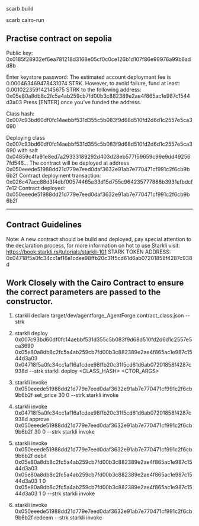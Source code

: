 scarb build

scarb cairo-run

## Practise contract on sepolia

Public key: 0x0185f28932ef6ea781218d3168e05cf0c0ce126b1d107f86e99976a99b6add8b

Enter keystore password:
The estimated account deployment fee is 0.000463469478431074 STRK. However, to avoid failure, fund at least:
0.001022359142145675 STRK
to the following address:
0x05e80a8db8c2fc5a4ab259cb7fd00b3c882389e2ae4f865ac1e987c1544d3a03
Press [ENTER] once you've funded the address.

Class hash:
0x007c93bd60df0fc14aebbf531d355c5b083f9d68d510fd2d6d1c2557e5ca3690

Deploying class 0x007c93bd60df0fc14aebbf531d355c5b083f9d68d510fd2d6d1c2557e5ca3690 with salt 0x04859c4fa91e8ed7a29333189292d403d28eb577f59659c99e9dd492567fd546...
The contract will be deployed at address 0x050eeede51988dd21d779e7eed0daf3632e91ab7e770471cf991c2f6cb9b6b2f
Contract deployment transaction: 0x026c47acc88d3f4dbf00574465e33d15d755c964235777888b3931efbdcf7e12
Contract deployed:
0x050eeede51988dd21d779e7eed0daf3632e91ab7e770471cf991c2f6cb9b6b2f

---

## Contract Guidelines

Note: A new contract should be build and deployed, pay special attention to the declaration process, for more information on hot to use Starkli visit: https://book.starkli.rs/tutorials/starkli-101
STARK TOKEN ADDRESS:  
0x04718f5a0fc34cc1af16a1cdee98ffb20c31f5cd61d6ab07201858f4287c938d

## Work Closely with the Cairo Contract to ensure the correct parameters are passed to the constructor.

1.  starkli declare target/dev/agentforge_AgentForge.contract_class.json --strk

2.  starkli deploy 0x007c93bd60df0fc14aebbf531d355c5b083f9d68d510fd2d6d1c2557e5ca3690 0x05e80a8db8c2fc5a4ab259cb7fd00b3c882389e2ae4f865ac1e987c1544d3a03 0x04718f5a0fc34cc1af16a1cdee98ffb20c31f5cd61d6ab07201858f4287c938d --strk
    starkli deploy <CLASS_HASH> <CTOR_ARGS>

3.  starkli invoke 0x050eeede51988dd21d779e7eed0daf3632e91ab7e770471cf991c2f6cb9b6b2f set_price 30 0 --strk
    starkli invoke <ADDRESS> <SELECTOR> <ARGS>

4.  starkli invoke 0x04718f5a0fc34cc1af16a1cdee98ffb20c31f5cd61d6ab07201858f4287c938d approve 0x050eeede51988dd21d779e7eed0daf3632e91ab7e770471cf991c2f6cb9b6b2f 30 0 --strk
    starkli invoke <ADDRESS> <SELECTOR> <ARGS>

5.  starkli invoke 0x050eeede51988dd21d779e7eed0daf3632e91ab7e770471cf991c2f6cb9b6b2f debit 0x05e80a8db8c2fc5a4ab259cb7fd00b3c882389e2ae4f865ac1e987c1544d3a03 0x05e80a8db8c2fc5a4ab259cb7fd00b3c882389e2ae4f865ac1e987c1544d3a03 1 0 0x05e80a8db8c2fc5a4ab259cb7fd00b3c882389e2ae4f865ac1e987c1544d3a03 1 0 --strk
    starkli invoke <ADDRESS> <SELECTOR> <ARGS>

6.  starkli invoke 0x050eeede51988dd21d779e7eed0daf3632e91ab7e770471cf991c2f6cb9b6b2f redeem --strk
    starkli invoke <ADDRESS> <SELECTOR> <ARGS>
